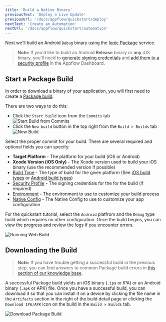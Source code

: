 ```yaml
---
title: 'Build a Native Binary'
previousText: 'Deploy a Live Update'
previousUrl: '/docs/appflow/quickstart/deploy'
nextText: 'Create an Automation'
nextUrl: '/docs/appflow/quickstart/automation'
---
```



Next we'll build an Android `Debug` binary using the [Ionic Package](/docs/appflow/package/intro) service.

<blockquote>
  
<b>Note:</b> If you'd like to build an Android <b>Release</b> binary or <b>any</b> iOS binary, you'll need to
<a href="/docs/appflow/package/credentials">generate signing credentials</a>
and <a href="/docs/appflow/package/adding-credentials">add them to a security profile</a> in the Appflow Dashboard.
</blockquote>

## Start a Package Build

In order to download a binary of your application, you will first need to create a [Package build](/docs/appflow/package/builds).

There are two ways to do this:

* Click the `Start build` icon from the `Commits` tab ![Start Build from Commits](/docs/assets/img/appflow/ss-start-package-build-commits.png)
* Click the `New build` button in the top right from the `Build > Builds` tab ![New Build](/docs/assets/img/appflow/ss-new-package-build.png)

Select the proper commit for your build. There are several required and optional fields you can specify:

* **Target Platform** - The platform for your build (iOS or Android)
* **Xcode Version (iOS Only)** - The Xcode version used to build your iOS binary (use the recommended version if possible)
* [Build Type](/docs/appflow/package/build-types) - The type of build for the given platform (See [iOS build types](/docs/appflow/package/build-types#ios-build-types) or [Android build types](/docs/appflow/package/build-types#android-build-types))
* [Security Profile](/docs/appflow/package/credentials) - The signing credentials for the for the build (if required)
* [Environment](/docs/appflow/automation/environments#custom-environments) - The environment to use to customize your build process
* [Native Config](/docs/appflow/package/native-configs) - The Native Config to use to customize your app configuration

For the quickstart tutorial, select the `Android` platfrom and the `Debug` type build which requires no other configuration. Once the build begins, you can view the progress and review the logs if you encounter errors.

![Running Web Build](/docs/assets/img/appflow/gif-start-package-build.gif)

## Downloading the Build

<blockquote>
  
<b>Note:</b> If you have trouble getting a successful build in the previous step, you can find answers to common Package build errors in
<a href="https://ionic.zendesk.com/hc/en-us/categories/360000410494-Package" target="_blank">this section of our knowledge base</a>.
</blockquote>

A successful Package build yields an iOS binary (`.ipa` or IPA) or an Android binary (`.apk` or APK) file. Once you have a successful build, you can download it so that you can install it on a device by clicking the file name in the `Artifacts` section in the right of the build detail page or clicking the `Download IPA/APK` icon on the build in the `Build > Builds` tab.

![Download Package Build](/docs/assets/img/appflow/ss-download-package-build.png)